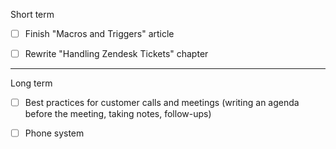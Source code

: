 Short term

* [ ] Finish "Macros and Triggers" article

* [ ] Rewrite "Handling Zendesk Tickets" chapter

---

Long term

* [ ] Best practices for customer calls and meetings \(writing an agenda before the meeting, taking notes, follow-ups\)

* [ ] Phone system



